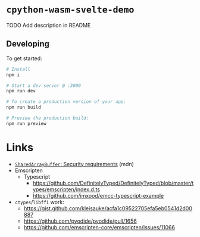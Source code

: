 # `cpython-wasm-svelte-demo`

TODO Add description in README

## Developing

To get started:

```bash
# Install
npm i

# Start a dev server @ :3000
npm run dev

# To create a production version of your app:
npm run build

# Preview the production build:
npm run preview
```

# Links

- [`SharedArrayBuffer`: Security requirements](https://developer.mozilla.org/en-US/docs/Web/JavaScript/Reference/Global_Objects/SharedArrayBuffer#security_requirements) (mdn)
- Emscripten
  - Typescript
    - https://github.com/DefinitelyTyped/DefinitelyTyped/blob/master/types/emscripten/index.d.ts
    - https://github.com/imxood/emcc-typescript-example
- `ctypes`/`libffi` work:
  - https://gist.github.com/kleisauke/acfa1c09522705efa5eb0541d2d00887
  - https://github.com/pyodide/pyodide/pull/1656
  - https://github.com/emscripten-core/emscripten/issues/11066


